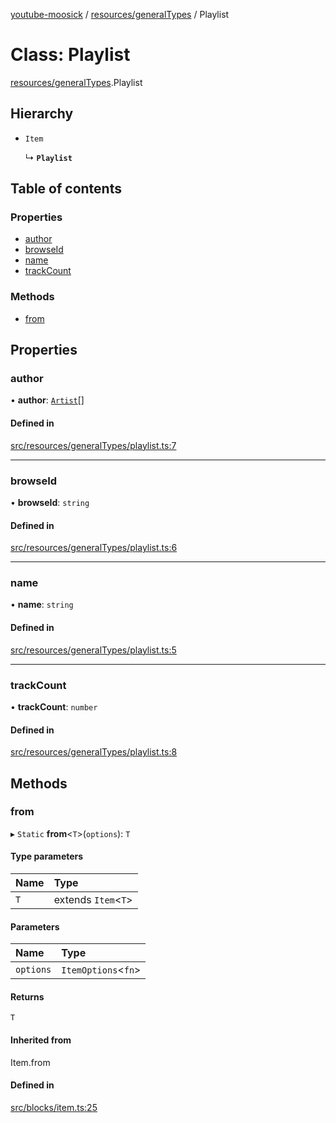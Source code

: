 [youtube-moosick](../README.md) / [resources/generalTypes](../modules/resources_generalTypes.md) / Playlist

# Class: Playlist

[resources/generalTypes](../modules/resources_generalTypes.md).Playlist

## Hierarchy

- `Item`

  ↳ **`Playlist`**

## Table of contents

### Properties

- [author](resources_generalTypes.Playlist.md#author)
- [browseId](resources_generalTypes.Playlist.md#browseid)
- [name](resources_generalTypes.Playlist.md#name)
- [trackCount](resources_generalTypes.Playlist.md#trackcount)

### Methods

- [from](resources_generalTypes.Playlist.md#from)

## Properties

### author

• **author**: [`Artist`](resources_generalTypes.Artist.md)[]

#### Defined in

[src/resources/generalTypes/playlist.ts:7](https://github.com/EvasiveXkiller/youtube-moosick/blob/a4f065f/src/resources/generalTypes/playlist.ts#L7)

___

### browseId

• **browseId**: `string`

#### Defined in

[src/resources/generalTypes/playlist.ts:6](https://github.com/EvasiveXkiller/youtube-moosick/blob/a4f065f/src/resources/generalTypes/playlist.ts#L6)

___

### name

• **name**: `string`

#### Defined in

[src/resources/generalTypes/playlist.ts:5](https://github.com/EvasiveXkiller/youtube-moosick/blob/a4f065f/src/resources/generalTypes/playlist.ts#L5)

___

### trackCount

• **trackCount**: `number`

#### Defined in

[src/resources/generalTypes/playlist.ts:8](https://github.com/EvasiveXkiller/youtube-moosick/blob/a4f065f/src/resources/generalTypes/playlist.ts#L8)

## Methods

### from

▸ `Static` **from**<`T`\>(`options`): `T`

#### Type parameters

| Name | Type |
| :------ | :------ |
| `T` | extends `Item`<`T`\> |

#### Parameters

| Name | Type |
| :------ | :------ |
| `options` | `ItemOptions`<`fn`\> |

#### Returns

`T`

#### Inherited from

Item.from

#### Defined in

[src/blocks/item.ts:25](https://github.com/EvasiveXkiller/youtube-moosick/blob/a4f065f/src/blocks/item.ts#L25)
